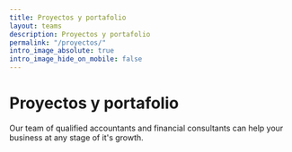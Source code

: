 ```yaml
---
title: Proyectos y portafolio
layout: teams
description: Proyectos y portafolio
permalink: "/proyectos/"
intro_image_absolute: true
intro_image_hide_on_mobile: false
---
```


# Proyectos y portafolio

Our team of qualified accountants and financial consultants can help your business at any stage of it's growth.

